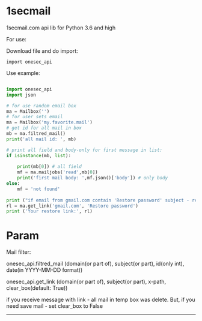 # 1secmail
1secmail.com api lib for Python 3.6 and high
 
For use:

Download file and do import:
```
import onesec_api
```
Use example:
```python

import onesec_api
import json

# for use random email box
ma = Mailbox('')
# for user sets email
ma = Mailbox('my.favorite.mail')
# get id for all mail in box
mb = ma.filtred_mail()
print('all mail id: ', mb)

# print all field and body-only for first message in list:
if isinstance(mb, list):
    
    print(mb[0]) # all field
    mf = ma.mailjobs('read',mb[0])
    print('first mail body: ',mf.json()['body']) # only body
else:
    mf = 'not found'
   
print ("if email from gmail.com contain 'Restore password' subject - return restore link and clear mailbox")
rl = ma.get_link('gmail.com', 'Restore password')
print ('Your restore link:', rl)
```
# Param

Mail filter:

onesec_api.filtred_mail (domain(or part of), subject(or part), id(only int), date(in YYYY-MM-DD format))

onesec_api.get_link (domain(or part of), subject(or part), x-path, clear_box(default: True))

if you receive message with link - all mail in temp box was delete. But, if you need save mail - set clear_box to False

---
